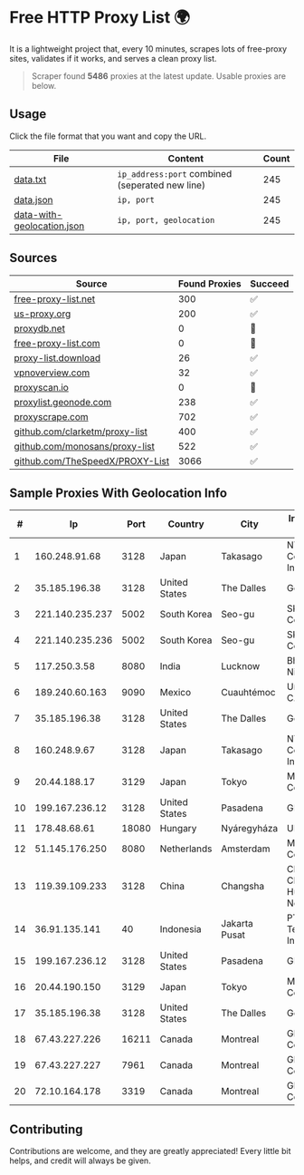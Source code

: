 
# Free HTTP Proxy List 🌍

It is a lightweight project that, every 10 minutes, scrapes lots of free-proxy sites, validates if it works, and serves a clean proxy list.


> Scraper found **5486** proxies at the latest update. Usable proxies are below.

## Usage

Click the file format that you want and copy the URL.


|File|Content|Count|
|----|-------|-----|
|[data.txt](https://raw.githubusercontent.com/themiralay/Proxy-List-World/master/data.txt)|`ip_address:port` combined (seperated new line)|245|
|[data.json](https://raw.githubusercontent.com/themiralay/Proxy-List-World/master/data.json)|`ip, port`|245|
|[data-with-geolocation.json](https://raw.githubusercontent.com/themiralay/Proxy-List-World/master/data-with-geolocation.json)|`ip, port, geolocation`|245|

## Sources

|Source|Found Proxies|Succeed|
|------|-------------|-------|
|[free-proxy-list.net](https://free-proxy-list.net)|300|✅|
|[us-proxy.org](https://www.us-proxy.org)|200|✅|
|[proxydb.net](http://proxydb.net)|0|🚫|
|[free-proxy-list.com](https://free-proxy-list.com/?page=&port=&type%5B%5D=http&type%5B%5D=https&up_time=0&search=Search)|0|🚫|
|[proxy-list.download](https://www.proxy-list.download/HTTP)|26|✅|
|[vpnoverview.com](https://vpnoverview.com/privacy/anonymous-browsing/free-proxy-servers)|32|✅|
|[proxyscan.io](https://www.proxyscan.io)|0|🚫|
|[proxylist.geonode.com](https://proxylist.geonode.com/api/proxy-list?limit=300&page=1&sort_by=lastChecked&sort_type=desc&protocols=http,https)|238|✅|
|[proxyscrape.com](https://api.proxyscrape.com/v2/?request=displayproxies&protocol=http&timeout=10000&country=all&ssl=all&anonymity=all)|702|✅|
|[github.com/clarketm/proxy-list](https://raw.githubusercontent.com/clarketm/proxy-list/master/proxy-list-raw.txt)|400|✅|
|[github.com/monosans/proxy-list](https://raw.githubusercontent.com/monosans/proxy-list/main/proxies/http.txt)|522|✅|
|[github.com/TheSpeedX/PROXY-List](https://raw.githubusercontent.com/TheSpeedX/PROXY-List/master/http.txt)|3066|✅|


## Sample Proxies With Geolocation Info

|#|Ip|Port|Country|City|Internet Service Provider|
|-|--|----|-------|----|-------------------------|
|1|160.248.91.68|3128|Japan|Takasago|NTT PC Communications, Inc.|
|2|35.185.196.38|3128|United States|The Dalles|Google LLC|
|3|221.140.235.237|5002|South Korea|Seo-gu|SK Broadband Co Ltd|
|4|221.140.235.236|5002|South Korea|Seo-gu|SK Broadband Co Ltd|
|5|117.250.3.58|8080|India|Lucknow|Bharat Sanchar Nigam Ltd|
|6|189.240.60.163|9090|Mexico|Cuauhtémoc|Uninet S.A. de C.V.|
|7|35.185.196.38|3128|United States|The Dalles|Google LLC|
|8|160.248.9.67|3128|Japan|Takasago|NTT PC Communications, Inc.|
|9|20.44.188.17|3129|Japan|Tokyo|Microsoft Corporation|
|10|199.167.236.12|3128|United States|Pasadena|GLOBAL IT|
|11|178.48.68.61|18080|Hungary|Nyáregyháza|UPC|
|12|51.145.176.250|8080|Netherlands|Amsterdam|Microsoft Corporation|
|13|119.39.109.233|3128|China|Changsha|CNC Group CHINA169 Hunan Province Network|
|14|36.91.135.141|40|Indonesia|Jakarta Pusat|PT Telekomunikasi Indonesia|
|15|199.167.236.12|3128|United States|Pasadena|GLOBAL IT|
|16|20.44.190.150|3129|Japan|Tokyo|Microsoft Corporation|
|17|35.185.196.38|3128|United States|The Dalles|Google LLC|
|18|67.43.227.226|16211|Canada|Montreal|GloboTech Communications|
|19|67.43.227.227|7961|Canada|Montreal|GloboTech Communications|
|20|72.10.164.178|3319|Canada|Montreal|GloboTech Communications|



## Contributing

Contributions are welcome, and they are greatly appreciated! Every
little bit helps, and credit will always be given.

